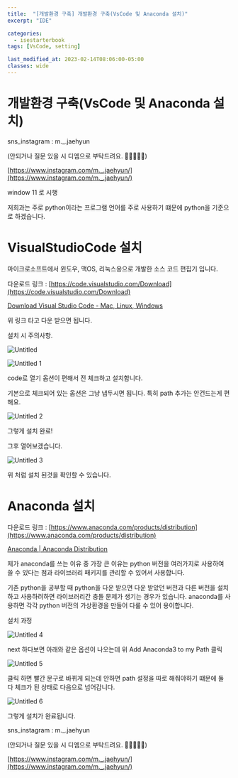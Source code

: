 ```yaml
---
title:  "[개발환경 구축] 개발환경 구축(VsCode 및 Anaconda 설치)"
excerpt: "IDE"

categories:
  - isestarterbook
tags: [VsCode, setting]

last_modified_at: 2023-02-14T08:06:00-05:00
classes: wide
---
```



# 개발환경 구축(VsCode 및 Anaconda 설치)

sns_instagram : m._.jaehyun 

(안되거나 질문 있을 시 디엠으로 부탁드려요. 🙏🙏🙏🙏🙏)

[https://www.instagram.com/m._.jaehyun/](https://www.instagram.com/m._.jaehyun/)

window 11 로 시행

저희과는 주로 python이라는 프로그램 언어를 주로 사용하기 떄문에 python을 기준으로 하겠습니다.

# VisualStudioCode 설치

마이크로소프트에서 윈도우, 맥OS, 리눅스용으로 개발한 소스 코드 편집기 입니다.

다운로드 링크 : [https://code.visualstudio.com/Download](https://code.visualstudio.com/Download)

[Download Visual Studio Code - Mac, Linux, Windows](https://code.visualstudio.com/Download)

위 링크 타고 다운 받으면 됩니다.

설치 시 주의사항.

![Untitled](https://user-images.githubusercontent.com/86664178/219368128-b837c69c-8f01-4a23-998d-565565f9113d.png)


![Untitled 1](https://user-images.githubusercontent.com/86664178/219368363-9d86ecc6-22fa-4c7b-bdf7-648daad1c454.png)


code로 열기 옵션이 편해서 전 체크하고 설치합니다.

기본으로 체크되어 있는 옵션은 그냥 냅두시면 됩니다. 특히 path 추가는 안건드는게 편해요.

![Untitled 2](https://user-images.githubusercontent.com/86664178/219368756-37df86f4-332c-45ce-b28c-338885feff78.png)


그렇게 설치 완료!

그후 열어보겠습니다.

![Untitled 3](https://user-images.githubusercontent.com/86664178/219368814-f24f886e-ede9-42c3-b33a-f4439235abfa.png)

위 처럼 설치 된것을 확인할 수 있습니다.

# Anaconda 설치

다운로드 링크 : [https://www.anaconda.com/products/distribution](https://www.anaconda.com/products/distribution)

[Anaconda | Anaconda Distribution](https://www.anaconda.com/products/distribution)

제가 anaconda를 쓰는 이유 중 가장 큰 이유는 python 버전을 여러가지로 사용하여 쓸 수 있다는 점과 라이브러리 패키지를 관리할 수 있어서 사용합니다.

기존 python을 공부할 때 python을 다운 받으면 다운 받았던 버전과 다른 버전을 설치하고 사용하려하면 라이브러리간 충돌 문제가 생기는 경우가 있습니다. anaconda를 사용하면 각각 python 버전의 가상환경을 만들어 다룰 수 있어 용이합니다.

설치 과정

![Untitled 4](https://user-images.githubusercontent.com/86664178/219369073-49f3e43f-549d-46f2-acca-716885814112.png)


next 하다보면 아래와 같은 옵션이 나오는데 위 Add Anaconda3 to my Path 클릭

![Untitled 5](https://user-images.githubusercontent.com/86664178/219370170-6763456e-9306-467e-ab49-169923fdc970.png)


클릭 하면 빨간 문구로 바뀌게 되는데 안하면 path 설정을 따로 해줘야하기 떄문에 둘 다 체크가 된 상태로 다음으로 넘어갑니다.

![Untitled 6](https://user-images.githubusercontent.com/86664178/219375423-783be1ad-e32f-4ffe-8a53-2a5a8bddc24e.png)


그렇게 설치가 완료됩니다.

sns_instagram : m._.jaehyun 

(안되거나 질문 있을 시 디엠으로 부탁드려요. 🙏🙏🙏🙏🙏)

[https://www.instagram.com/m._.jaehyun/](https://www.instagram.com/m._.jaehyun/)